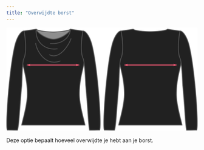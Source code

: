 ```yaml
---
title: "Overwijdte borst"
---
```


![De optie voor overwijdte borst bij Diana](./chestease.svg)

Deze optie bepaalt hoeveel overwijdte je hebt aan je borst.





